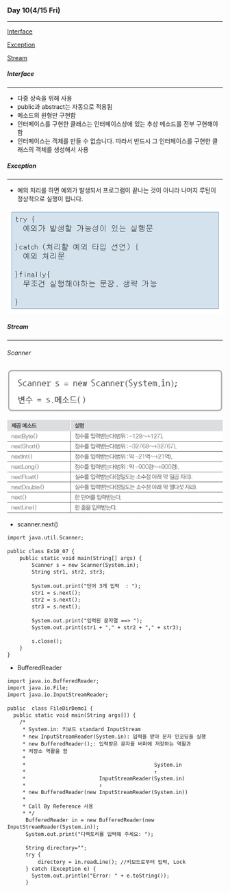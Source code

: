 ### Day 10(4/15 Fri)

---

[Interface](#interface)

[Exception](#exception)

[Stream](#stream)

##### Interface

___

* 다중 상속을 위해 사용
* public과 abstract는 자동으로 적용됨
* 메소드의 원형만 구현함
* 인터페이스를 구현한 클래스는 인터페이스상에 있는 추상 메소드를 전부 구현해야 함 
* 인터페이스는 객체를 만들 수 없습니다. 따라서 반드시 그 인터페이스를 구현한 클래스의 객체를 생성해서 사용

##### Exception

---

- 예외 처리를 하면 예외가 발생되서 프로그램이 끝나는 것이 아니라 나머지 루틴이 정상적으로 실행이 됩니다. 

![java19-01](TIL_10.assets/java19-01.jpg)







##### Stream

---

###### Scanner

![4](TIL_10.assets/4.jpg)

![5](TIL_10.assets/5.jpg)





- scanner.next() 

```
import java.util.Scanner;
 
public class Ex10_07 {
    public static void main(String[] args) {
        Scanner s = new Scanner(System.in);
        String str1, str2, str3;
 
        System.out.print("단어 3개 입력  : ");
        str1 = s.next();
        str2 = s.next();
        str3 = s.next();
 
        System.out.print("입력된 문자열 ==> ");
        System.out.print(str1 + "," + str2 + "," + str3);
        
        s.close();
    }
}
```





* BufferedReader

```
import java.io.BufferedReader; 
import java.io.File; 
import java.io.InputStreamReader; 

public  class FileDirDemo1 { 
  public static void main(String args[]) { 
    /* 
     * System.in: 키보드 standard InputStream 
     * new InputStreamReader(System.in): 입력을 받아 문자 인코딩을 실행 
     * new BufferedReader();: 입력받은 문자를 버퍼에 저장하는 역활과 
     * 저장소 역활을 함  
     *  
     *                                          System.in 
     *                                          ↑   
     *                        InputStreamReader(System.in) 
     *                        ↑ 
     * new BufferedReader(new InputStreamReader(System.in)) 
     *  
     * Call By Reference 사용 
     * */ 
      BufferedReader in = new BufferedReader(new InputStreamReader(System.in)); 
      System.out.print("디렉토리를 입력해 주세요: "); 
       
      String directory=""; 
      try { 
          directory = in.readLine(); //키보드로부터 입력, Lock 
      } catch (Exception e) { 
        System.out.println("Error: " + e.toString()); 
      }     
```
